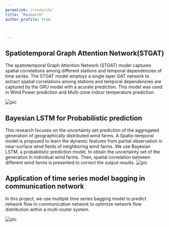 ```yaml
---
permalink: /research/
title: "Research"
author_profile: true



---
```


## Spatiotemporal Graph Attention Network(STGAT)

The spatiotemporal Graph Attention Network (STGAT) model captures spatial correlations among different stations and temporal dependencies of time series. The STGAT model employs a single layer GAT network to extract spatial correlations among stations and temporal dependencies are captured by the GRU model with a acurate prediction. This model was used in Wind Power prediction and Multi-zone indoor temperature prediction.

![pic](https://xiaopengli1.github.io/XiaopengLi/images/p2.png)

## Bayesian LSTM for Probabilistic prediction

This research focuses on the uncertainty set prediction of the aggregated generation of geographically distributed wind farms. A Spatio-temporal model is proposed to learn the dynamic features from partial observation in near-surface wind fields of neighboring wind farms. We use Bayesian LSTM, a probabilistic prediction model, to obtain the uncertainty set of the generation in individual wind farms. Then, spatial correlation between different wind farms is presented to correct the output results.
![pic](https://xiaopengli1.github.io/XiaopengLi/images/p1.png)


## Application of time series model bagging in communication network

In this project, we use multiple time series bagging model to predict network flow in communication network to optimize network flow distribution within a multi-router system.

![pic](https://xiaopengli1.github.io/XiaopengLi/images/p4.png)

